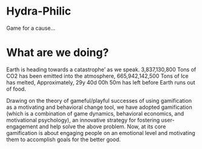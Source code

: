# Hydra-Philic

Game for a cause...

# What are we doing?
Earth is heading towards a catastrophe’ as we speak. 3,837,130,800 Tons of CO2 has been emitted into the atmosphere, 665,942,142,500 Tons of Ice has melted, Approximately, 29y 40d 00h 50m has left before Earth runs out of food.

Drawing on the theory of gameful/playful successes of using gamification as a motivating and behavioral change tool, we have adopted gamification (which is a combination of game dynamics, behavioral economics, and motivational psychology), an innovative strategy for fostering user-engagement and help solve the above problem. Now, at its core gamification is about engaging people on an emotional level and motivating them to accomplish goals for the better good.
